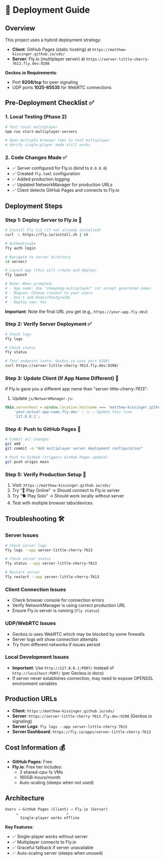 # 🚀 Deployment Guide

## Overview
This project uses a hybrid deployment strategy:
- **Client**: GitHub Pages (static hosting) at `https://matthew-kissinger.github.io/sds/`  
- **Server**: Fly.io (multiplayer server) at `https://server-little-cherry-7613.fly.dev:9208`

**Geckos.io Requirements**:
- Port **9208/tcp** for peer signaling 
- UDP ports **1025-65535** for WebRTC connections

## Pre-Deployment Checklist ✅

### 1. Local Testing (Phase 2)
```bash
# Test local multiplayer
npm run start-multiplayer-servers

# Open multiple browser tabs to test multiplayer
# Verify single-player mode still works
```

### 2. Code Changes Made ✅
- ✅ Server configured for Fly.io (bind to `0.0.0.0`)
- ✅ Created `fly.toml` configuration 
- ✅ Added production logging
- ✅ Updated NetworkManager for production URLs
- ✅ Client detects GitHub Pages and connects to Fly.io

## Deployment Steps

### Step 1: Deploy Server to Fly.io 🛫

```bash
# Install Fly CLI (if not already installed)
curl -L https://fly.io/install.sh | sh

# Authenticate
fly auth login

# Navigate to server directory
cd server/

# Launch app (this will create and deploy)
fly launch

# Note: When prompted:
# - App name: Use "sheepdog-multiplayer" (or accept generated name)
# - Region: Choose closest to your users
# - Don't add Redis/PostgreSQL
# - Deploy now: Yes
```

**Important**: Note the final URL you get (e.g., `https://your-app.fly.dev`)

### Step 2: Verify Server Deployment ✅

```bash
# Check logs
fly logs

# Check status
fly status

# Test endpoint (note: Geckos.io uses port 9208)
curl https://server-little-cherry-7613.fly.dev:9208/
```

### Step 3: Update Client (If App Name Different) 🔧

If Fly.io gave you a different app name than "server-little-cherry-7613":

1. Update `js/NetworkManager.js`:
```javascript
this.serverHost = window.location.hostname === 'matthew-kissinger.github.io' ? 
    'your-actual-app-name.fly.dev' : // ← Update this line
    '127.0.0.1';
```

### Step 4: Push to GitHub Pages 📄

```bash
# Commit all changes
git add .
git commit -m "Add multiplayer server deployment configuration"

# Push to GitHub (triggers GitHub Pages update)
git push origin main
```

### Step 5: Verify Production Setup 🧪

1. Visit: `https://matthew-kissinger.github.io/sds/`
2. Try "👥 Play Online" → Should connect to Fly.io server
3. Try "🐕 Play Solo" → Should work locally without server
4. Test with multiple browser tabs/devices

## Troubleshooting 🛠️

### Server Issues
```bash
# Check server logs
fly logs --app server-little-cherry-7613

# Check server status
fly status --app server-little-cherry-7613

# Restart server
fly restart --app server-little-cherry-7613
```

### Client Connection Issues
- Check browser console for connection errors
- Verify NetworkManager is using correct production URL
- Ensure Fly.io server is running (`fly status`)

### UDP/WebRTC Issues
- Geckos.io uses WebRTC which may be blocked by some firewalls
- Server logs will show connection attempts
- Try from different networks if issues persist

### Local Development Issues
- **Important**: Use `http://127.0.0.1:PORT/` instead of `http://localhost:PORT/` (per Geckos.io docs)
- If server never establishes connection, may need to expose OPENSSL environment variables

## Production URLs

- **Client**: `https://matthew-kissinger.github.io/sds/`
- **Server**: `https://server-little-cherry-7613.fly.dev:9208` (Geckos.io signaling)
- **Server Logs**: `fly logs --app server-little-cherry-7613`
- **Server Dashboard**: `https://fly.io/apps/server-little-cherry-7613`

## Cost Information 💰

- **GitHub Pages**: Free
- **Fly.io**: Free tier includes:
  - 3 shared-cpu-1x VMs
  - 160GB-hours/month
  - Auto-scaling (sleeps when not used)

## Architecture

```
Users → GitHub Pages (Client) → Fly.io (Server)
     ↘                      ↗
       Single-player works offline
```

**Key Features**:
- ✅ Single-player works without server
- ✅ Multiplayer connects to Fly.io 
- ✅ Graceful fallback if server unavailable
- ✅ Auto-scaling server (sleeps when unused) 